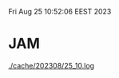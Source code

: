 Fri Aug 25 10:52:06 EEST 2023
# JAM
<a href='./cache/202308/25_10.log'>./cache/202308/25_10.log</a>
